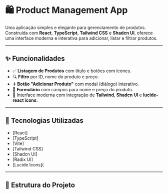# 🛍️ Product Management App

Uma aplicação simples e elegante para gerenciamento de produtos. Construída com **React**, **TypeScript**, **Tailwind CSS** e **Shadcn UI**, oferece uma interface moderna e interativa para adicionar, listar e filtrar produtos.

---

## ✨ Funcionalidades

- ✅ **Listagem de Produtos** com título e botões com ícones.
- 🔍 **Filtro** por ID, nome do produto e preço.
- ➕ **Botão "Adicionar Produto"** com modal (diálogo) interativo.
- 📝 **Formulário** com campos para nome e preço do produto.
- 💄 Interface moderna com integração de **Tailwind**, **Shadcn UI** e **lucide-react icons**.

---

## 🧱 Tecnologias Utilizadas

- [React]
- [TypeScript]
- [Vite]
- [Tailwind CSS]
- [Shadcn UI]
- [Radix UI]
- [Lucide Icons](

---

## 📂 Estrutura do Projeto

